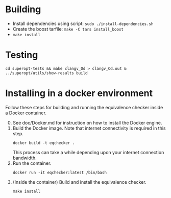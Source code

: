 # Building

* Install dependencies using script: `sudo ./install-dependencies.sh`
* Create the boost tarfile: `make -C tars install_boost`
* `make install`

# Testing

`cd superopt-tests && make clangv_Od > clangv_Od.out & ../superopt/utils/show-results build`

# Installing in a docker environment

Follow these steps for building and running the equivalence checker inside a Docker container.

0. See doc/Docker.md for instruction on how to install the Docker engine.
1. Build the Docker image.  Note that internet connectivity is required in this step.
   ```
   docker build -t eqchecker .
   ```
   This process can take a while depending upon your internet connection bandwidth.  
2. Run the container.
   ```
   docker run -it eqchecker:latest /bin/bash
   ```
3. (Inside the container) Build and install the equivalence checker.
   ```
   make install
   ```
